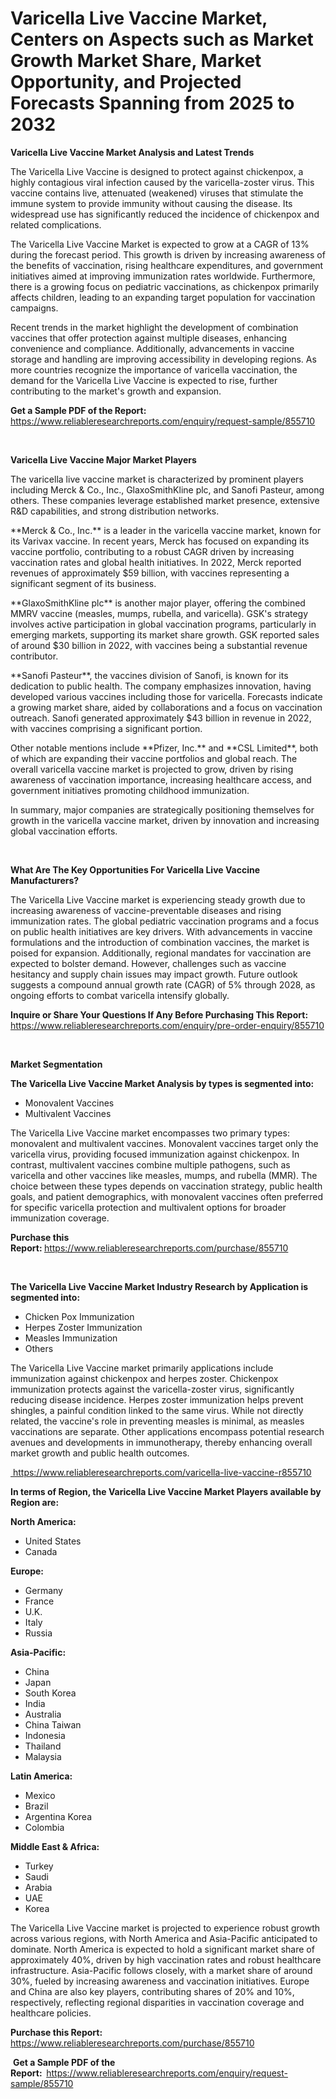 <p><h1>Varicella Live Vaccine Market, Centers on Aspects such as Market Growth Market Share, Market Opportunity, and Projected Forecasts Spanning from 2025 to 2032</h1></p><p><strong>Varicella Live Vaccine Market Analysis and Latest Trends</strong></p>
<p><p>The Varicella Live Vaccine is designed to protect against chickenpox, a highly contagious viral infection caused by the varicella-zoster virus. This vaccine contains live, attenuated (weakened) viruses that stimulate the immune system to provide immunity without causing the disease. Its widespread use has significantly reduced the incidence of chickenpox and related complications.</p><p>The Varicella Live Vaccine Market is expected to grow at a CAGR of 13% during the forecast period. This growth is driven by increasing awareness of the benefits of vaccination, rising healthcare expenditures, and government initiatives aimed at improving immunization rates worldwide. Furthermore, there is a growing focus on pediatric vaccinations, as chickenpox primarily affects children, leading to an expanding target population for vaccination campaigns.</p><p>Recent trends in the market highlight the development of combination vaccines that offer protection against multiple diseases, enhancing convenience and compliance. Additionally, advancements in vaccine storage and handling are improving accessibility in developing regions. As more countries recognize the importance of varicella vaccination, the demand for the Varicella Live Vaccine is expected to rise, further contributing to the market's growth and expansion.</p></p>
<p><strong>Get a Sample PDF of the Report:&nbsp;</strong> <a href="https://www.reliableresearchreports.com/enquiry/request-sample/855710?utm_campaign=8&utm_medium=2&utm_source=Github&utm_content=ia&utm_term=19042025&utm_id=varicella-live-vaccine">https://www.reliableresearchreports.com/enquiry/request-sample/855710</a></p>
<p>&nbsp;</p>
<p><strong>Varicella Live Vaccine Major Market Players</strong></p>
<p><p>The varicella live vaccine market is characterized by prominent players including Merck & Co., Inc., GlaxoSmithKline plc, and Sanofi Pasteur, among others. These companies leverage established market presence, extensive R&D capabilities, and strong distribution networks.</p><p>**Merck & Co., Inc.** is a leader in the varicella vaccine market, known for its Varivax vaccine. In recent years, Merck has focused on expanding its vaccine portfolio, contributing to a robust CAGR driven by increasing vaccination rates and global health initiatives. In 2022, Merck reported revenues of approximately $59 billion, with vaccines representing a significant segment of its business.</p><p>**GlaxoSmithKline plc** is another major player, offering the combined MMRV vaccine (measles, mumps, rubella, and varicella). GSK's strategy involves active participation in global vaccination programs, particularly in emerging markets, supporting its market share growth. GSK reported sales of around $30 billion in 2022, with vaccines being a substantial revenue contributor.</p><p>**Sanofi Pasteur**, the vaccines division of Sanofi, is known for its dedication to public health. The company emphasizes innovation, having developed various vaccines including those for varicella. Forecasts indicate a growing market share, aided by collaborations and a focus on vaccination outreach. Sanofi generated approximately $43 billion in revenue in 2022, with vaccines comprising a significant portion.</p><p>Other notable mentions include **Pfizer, Inc.** and **CSL Limited**, both of which are expanding their vaccine portfolios and global reach. The overall varicella vaccine market is projected to grow, driven by rising awareness of vaccination importance, increasing healthcare access, and government initiatives promoting childhood immunization. </p><p>In summary, major companies are strategically positioning themselves for growth in the varicella vaccine market, driven by innovation and increasing global vaccination efforts.</p></p>
<p>&nbsp;</p>
<p><strong>What Are The Key Opportunities For Varicella Live Vaccine Manufacturers?</strong></p>
<p><p>The Varicella Live Vaccine market is experiencing steady growth due to increasing awareness of vaccine-preventable diseases and rising immunization rates. The global pediatric vaccination programs and a focus on public health initiatives are key drivers. With advancements in vaccine formulations and the introduction of combination vaccines, the market is poised for expansion. Additionally, regional mandates for vaccination are expected to bolster demand. However, challenges such as vaccine hesitancy and supply chain issues may impact growth. Future outlook suggests a compound annual growth rate (CAGR) of 5% through 2028, as ongoing efforts to combat varicella intensify globally.</p></p>
<p><strong>Inquire or Share Your Questions If Any Before Purchasing This Report:</strong> <a href="https://www.reliableresearchreports.com/enquiry/pre-order-enquiry/855710?utm_campaign=8&utm_medium=2&utm_source=Github&utm_content=ia&utm_term=19042025&utm_id=varicella-live-vaccine">https://www.reliableresearchreports.com/enquiry/pre-order-enquiry/855710</a></p>
<p>&nbsp;</p>
<p><strong>Market Segmentation</strong></p>
<p><strong>The Varicella Live Vaccine Market Analysis by types is segmented into:</strong></p>
<p><ul><li>Monovalent Vaccines</li><li>Multivalent Vaccines</li></ul></p>
<p><p>The Varicella Live Vaccine market encompasses two primary types: monovalent and multivalent vaccines. Monovalent vaccines target only the varicella virus, providing focused immunization against chickenpox. In contrast, multivalent vaccines combine multiple pathogens, such as varicella and other vaccines like measles, mumps, and rubella (MMR). The choice between these types depends on vaccination strategy, public health goals, and patient demographics, with monovalent vaccines often preferred for specific varicella protection and multivalent options for broader immunization coverage.</p></p>
<p><strong>Purchase this Report:&nbsp;</strong><a href="https://www.reliableresearchreports.com/purchase/855710?utm_campaign=8&utm_medium=2&utm_source=Github&utm_content=ia&utm_term=19042025&utm_id=varicella-live-vaccine">https://www.reliableresearchreports.com/purchase/855710</a></p>
<p>&nbsp;</p>
<p><strong>The Varicella Live Vaccine Market Industry Research by Application is segmented into:</strong></p>
<p><ul><li>Chicken Pox Immunization</li><li>Herpes Zoster Immunization</li><li>Measles Immunization</li><li>Others</li></ul></p>
<p><p>The Varicella Live Vaccine market primarily applications include immunization against chickenpox and herpes zoster. Chickenpox immunization protects against the varicella-zoster virus, significantly reducing disease incidence. Herpes zoster immunization helps prevent shingles, a painful condition linked to the same virus. While not directly related, the vaccine's role in preventing measles is minimal, as measles vaccinations are separate. Other applications encompass potential research avenues and developments in immunotherapy, thereby enhancing overall market growth and public health outcomes.</p></p>
<p><a href="https://www.reliableresearchreports.com/varicella-live-vaccine-r855710?utm_campaign=8&utm_medium=2&utm_source=Github&utm_content=ia&utm_term=19042025&utm_id=varicella-live-vaccine">&nbsp;https://www.reliableresearchreports.com/varicella-live-vaccine-r855710</a></p>
<p><strong>In terms of Region, the Varicella Live Vaccine Market Players available by Region are:</strong></p>
<p>
    <p> <strong> North America: </strong>
        <ul>
            <li>United States</li>
            <li>Canada</li>
        </ul>
        </p> 
    <p> <strong> Europe: </strong>
        <ul>
            <li>Germany</li>
            <li>France</li>
            <li>U.K.</li>
            <li>Italy</li>
            <li>Russia</li>
        </ul>
        </p> 
    <p> <strong> Asia-Pacific: </strong>
        <ul>
            <li>China</li>
            <li>Japan</li>
            <li>South Korea</li>
            <li>India</li>
            <li>Australia</li>
            <li>China Taiwan</li>
            <li>Indonesia</li>
            <li>Thailand</li>
            <li>Malaysia</li>
        </ul>
        </p> 
    <p> <strong> Latin America: </strong>
        <ul>
            <li>Mexico</li>
            <li>Brazil</li>
            <li>Argentina Korea</li>
            <li>Colombia</li>
        </ul>
        </p> 
    <p> <strong> Middle East & Africa: </strong>
        <ul>
            <li>Turkey</li>
            <li>Saudi</li>
            <li>Arabia</li>
            <li>UAE</li>
            <li>Korea</li>
        </ul>
    </p>
    </p>
<p><p>The Varicella Live Vaccine market is projected to experience robust growth across various regions, with North America and Asia-Pacific anticipated to dominate. North America is expected to hold a significant market share of approximately 40%, driven by high vaccination rates and robust healthcare infrastructure. Asia-Pacific follows closely, with a market share of around 30%, fueled by increasing awareness and vaccination initiatives. Europe and China are also key players, contributing shares of 20% and 10%, respectively, reflecting regional disparities in vaccination coverage and healthcare policies.</p></p>
<p><strong>Purchase this Report: </strong><a href="https://www.reliableresearchreports.com/purchase/855710?utm_campaign=8&utm_medium=2&utm_source=Github&utm_content=ia&utm_term=19042025&utm_id=varicella-live-vaccine">https://www.reliableresearchreports.com/purchase/855710</a></p>
<p>&nbsp;<strong>Get a Sample PDF of the Report:&nbsp;&nbsp;</strong><a href="https://www.reliableresearchreports.com/enquiry/request-sample/855710?utm_campaign=8&utm_medium=2&utm_source=Github&utm_content=ia&utm_term=19042025&utm_id=varicella-live-vaccine">https://www.reliableresearchreports.com/enquiry/request-sample/855710</a></p>
<p><strong></strong></p>
<p><p></p><p></p><p></p></p>